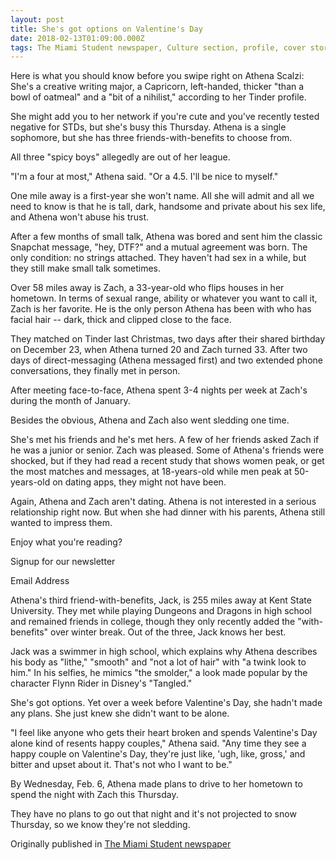 ```yaml
---
layout: post
title: She's got options on Valentine's Day
date: 2018-02-13T01:09:00.000Z
tags: The Miami Student newspaper, Culture section, profile, cover story
---
```

Here is what you should know before you swipe right on Athena Scalzi: She's a creative writing major, a Capricorn, left-handed, thicker "than a bowl of oatmeal" and a "bit of a nihilist," according to her Tinder profile.

She might add you to her network if you're cute and you've recently tested negative for STDs, but she's busy this Thursday. Athena is a single sophomore, but she has three friends-with-benefits to choose from.

All three "spicy boys" allegedly are out of her league.

"I'm a four at most," Athena said. "Or a 4.5. I'll be nice to myself."

One mile away is a first-year she won't name. All she will admit and all we need to know is that he is tall, dark, handsome and private about his sex life, and Athena won't abuse his trust.

After a few months of small talk, Athena was bored and sent him the classic Snapchat message, "hey, DTF?" and a mutual agreement was born. The only condition: no strings attached. They haven't had sex in a while, but they still make small talk sometimes.

Over 58 miles away is Zach, a 33-year-old who flips houses in her hometown. In terms of sexual range, ability or whatever you want to call it, Zach is her favorite. He is the only person Athena has been with who has facial hair -- dark, thick and clipped close to the face.

They matched on Tinder last Christmas, two days after their shared birthday on December 23, when Athena turned 20 and Zach turned 33. After two days of direct-messaging (Athena messaged first) and two extended phone conversations, they finally met in person.

After meeting face-to-face, Athena spent 3-4 nights per week at Zach's during the month of January.

Besides the obvious, Athena and Zach also went sledding one time.

She's met his friends and he's met hers. A few of her friends asked Zach if he was a junior or senior. Zach was pleased. Some of Athena's friends were shocked, but if they had read a recent study that shows women peak, or get the most matches and messages, at 18-years-old while men peak at 50-years-old on dating apps, they might not have been.

Again, Athena and Zach aren't dating. Athena is not interested in a serious relationship right now. But when she had dinner with his parents, Athena still wanted to impress them.

Enjoy what you're reading?

Signup for our newsletter

Email Address

Athena's third friend-with-benefits, Jack, is 255 miles away at Kent State University. They met while playing Dungeons and Dragons in high school and remained friends in college, though they only recently added the "with-benefits" over winter break. Out of the three, Jack knows her best.

Jack was a swimmer in high school, which explains why Athena describes his body as "lithe," "smooth" and "not a lot of hair" with "a twink look to him." In his selfies, he mimics "the smolder," a look made popular by the character Flynn Rider in Disney's "Tangled."

She's got options. Yet over a week before Valentine's Day, she hadn't made any plans. She just knew she didn't want to be alone.

"I feel like anyone who gets their heart broken and spends Valentine's Day alone kind of resents happy couples," Athena said. "Any time they see a happy couple on Valentine's Day, they're just like, 'ugh, like, gross,' and bitter and upset about it. That's not who I want to be."

By Wednesday, Feb. 6, Athena made plans to drive to her hometown to spend the night with Zach this Thursday.

They have no plans to go out that night and it's not projected to snow Thursday, so we know they're not sledding.

Originally published in [The Miami Student newspaper](https://www.miamistudent.net/article/2019/02/shes-got-options-on-valentines-day?ct=content_open&cv=cbox_latest)